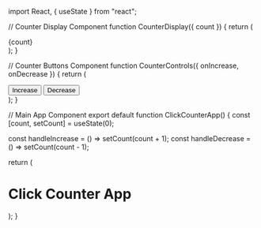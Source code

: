 import React, { useState } from "react";

// Counter Display Component
function CounterDisplay({ count }) {
  return (
    <div className="text-6xl font-bold text-gray-800 mb-6">{count}</div>
  );
}

// Counter Buttons Component
function CounterControls({ onIncrease, onDecrease }) {
  return (
    <div className="flex space-x-4">
      <button
        onClick={onIncrease}
        className="bg-green-500 text-white px-6 py-3 rounded-2xl shadow hover:bg-green-600 transition"
      >
        Increase
      </button>
      <button
        onClick={onDecrease}
        className="bg-red-500 text-white px-6 py-3 rounded-2xl shadow hover:bg-red-600 transition"
      >
        Decrease
      </button>
    </div>
  );
}

// Main App Component
export default function ClickCounterApp() {
  const [count, setCount] = useState(0);

  const handleIncrease = () => setCount(count + 1);
  const handleDecrease = () => setCount(count - 1);

  return (
    <div className="flex flex-col items-center justify-center min-h-screen bg-gradient-to-r from-purple-200 to-blue-200 p-8">
      <h1 className="text-4xl font-bold text-gray-900 mb-8">Click Counter App</h1>
      <CounterDisplay count={count} />
      <CounterControls onIncrease={handleIncrease} onDecrease={handleDecrease} />
    </div>
  );
}

